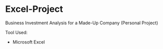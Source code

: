 # Excel-Project
Business Investment Analysis for a Made-Up Company (Personal Project) 

Tool Used: 
- Microsoft Excel
